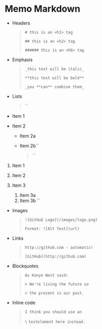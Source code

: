 # Memo Markdown

- Headers

  > `# this is an <h1> tag`
  >
  > `## this is an <h2> tag`
  >
  > `###### this is an <h6> tag`

- Emphasis

  > `_this text will be italic_`
  >
  > `**this text will be bold**`
  >
  > `_you **can** combine them_`

- Lists
  > ``

* Item 1
* Item 2

  - Item 2a
  - Item 2b``

    > ``

1. Item 1
1. Item 2
1. Item 3

   1. Item 3a
   1. Item 3b
      ``

- Images
  > `![GitHub Logo](/images/logo.png)`
  >
  > `Format: ![Alt Text](url)`

* Links

  > `http://github.com - automatic!`
  >
  > `[GitHub](http://github.com)`

* Blockquotes

  > `As Kanye West said:`
  >
  > `> We're living the future so`
  >
  > `> the present is our past.`

* Inline code
  > `I think you should use an`
  >
  > `\` <code>test</code>`element here instead.`
